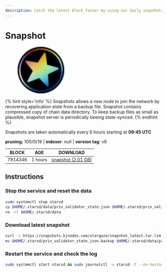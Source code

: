 ```yaml
---
description: Catch the latest block faster by using our daily snapshots.
---
```


# Snapshot

<figure><img src="https://raw.githubusercontent.com/kj89/cosmos-images/main/logos/stargaze.png" width="150" alt=""><figcaption></figcaption></figure>

{% hint style='info' %}
Snapshots allows a new node to join the network by recovering application state from a backup file. 
Snapshot contains compressed copy of chain data directory. To keep backup files as small as plausible, 
snapshot server is periodically beeing state-synced.
{% endhint %}

Snapshots are taken automatically every 6 hours starting at **09:45 UTC**

**pruning**: 100/0/19 | **indexer**: null | **version tag**: v9

| BLOCK             | AGE             | DOWNLOAD                                                                                            |
| ----------------- | --------------- | --------------------------------------------------------------------------------------------------- |
| 7914346 | 1 hours | [snapshot (2.01 GB)](https://snapshots.kjnodes.com/stargaze/snapshot\_latest.tar.lz4) |

## Instructions

### Stop the service and reset the data

```bash
sudo systemctl stop starsd
cp $HOME/.starsd/data/priv_validator_state.json $HOME/.starsd/priv_validator_state.json.backup
rm -rf $HOME/.starsd/data
```

### Download latest snapshot

```bash
curl -L https://snapshots.kjnodes.com/stargaze/snapshot_latest.tar.lz4 | tar -Ilz4 -xf - -C $HOME/.starsd
mv $HOME/.starsd/priv_validator_state.json.backup $HOME/.starsd/data/priv_validator_state.json
```

### Restart the service and check the log

```bash
sudo systemctl start starsd && sudo journalctl -u starsd -f --no-hostname -o cat
```
